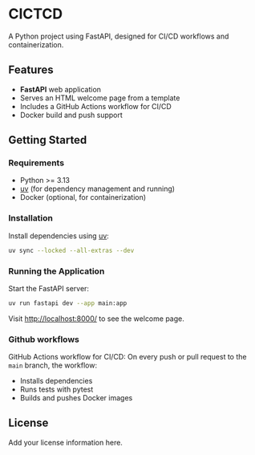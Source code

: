 # CICTCD

A Python project using FastAPI, designed for CI/CD workflows and containerization.

## Features

- **FastAPI** web application
- Serves an HTML welcome page from a template
- Includes a GitHub Actions workflow for CI/CD
- Docker build and push support


## Getting Started

### Requirements

- Python >= 3.13
- [uv](https://github.com/astral-sh/uv) (for dependency management and running)
- Docker (optional, for containerization)

### Installation

Install dependencies using [uv](https://github.com/astral-sh/uv):

```sh
uv sync --locked --all-extras --dev
```

### Running the Application

Start the FastAPI server:

```sh
uv run fastapi dev --app main:app
```

Visit [http://localhost:8000/](http://localhost:8000/) to see the welcome page.

### Github workflows

GitHub Actions workflow for CI/CD:
On every push or pull request to the `main` branch, the workflow:

- Installs dependencies
- Runs tests with pytest
- Builds and pushes Docker images

## License

Add your license information here.